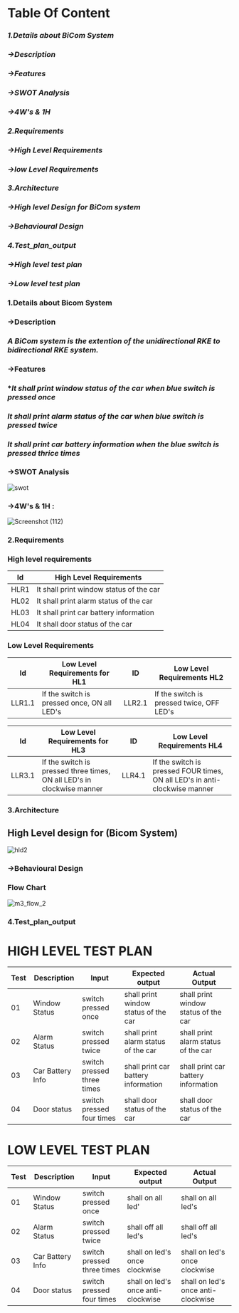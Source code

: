 # Table Of Content

### *1.Details about BiCom System*
### *->Description*
### *->Features*
### *->SWOT Analysis*
### *->4W's & 1H*

### *2.Requirements*
### *->High Level Requirements*
### *->low Level Requirements*

### *3.Architecture*
### *->High level Design for BiCom system*
### *->Behavioural Design*

### *4.Test_plan_output*
### *->High level test plan*
### *->Low level test plan*

### 1.Details about Bicom System 
### ->Description
### *A BiCom system is the extention of the unidirectional RKE to bidirectional RKE system.* 

### ->Features
### **It shall print window status of the car when blue switch is pressed once*
### *It shall print alarm status of the car when blue switch is pressed twice*
### *It shall print car battery information when the blue switch is pressed thrice times*
### ->SWOT Analysis
![swot](https://user-images.githubusercontent.com/46933088/157812492-94d2c31f-7f45-4c6f-9c1e-dac8a0d1755c.jpg)

### ->4W's & 1H :
![Screenshot (112)](https://user-images.githubusercontent.com/98826329/157823876-3c575e95-a0f3-4efc-9cdc-06a9b84ceb3a.png)

### 2.Requirements
### High level requirements

|Id|High Level Requirements|
|---|-----------------------|
|HLR1|It shall print window status of the car|
|HL02|It shall print alarm status of the car|
|HL03|It shall print car battery information|
|HL04|It shall door status of the car|

### Low Level Requirements

|Id|Low Level Requirements for HL1|ID|Low Level Requirements HL2|
|---|-----------------------|--|----------------------------|
|LLR1.1|If the switch is pressed once, ON all LED's	|LLR2.1|If the switch is pressed twice, OFF LED's|


|Id|Low Level Requirements for HL3|ID|Low Level Requirements HL4|
|---|-----------------------|--|----------------------------|
|LLR3.1|If the switch is pressed three times, ON all LED's in clockwise manner|LLR4.1|If the switch is pressed FOUR times, ON all LED's in anti-clockwise manner|

### 3.Architecture 
## High Level design for (Bicom System) 
![hld2](https://user-images.githubusercontent.com/89115879/157697128-2ddf3703-20d0-4ebe-9be6-90384660132f.PNG)


### ->Behavioural Design
### Flow Chart
![m3_flow_2](https://user-images.githubusercontent.com/46984887/157809196-ce01b88c-75d6-4edb-9293-d24afede6167.PNG)

### 4.Test_plan_output
# HIGH LEVEL TEST PLAN

|Test|Description|Input|Expected output|Actual Output|
|---|-------------|----------|-------------|-----------------|
|01|Window Status|switch pressed once|shall print window status of the car|shall print window status of the car|
|02|Alarm Status|switch pressed twice|shall print alarm status of the car|shall print alarm status of the car|
|03|Car Battery Info|switch pressed three times|shall print car battery information|shall print car battery information|
|04|Door status|switch pressed four times|shall door status of the car|shall door status of the car|

# LOW LEVEL TEST PLAN

|Test|Description|Input|Expected output|Actual Output|
|---|-------------|----------|-------------|-----------------|
|01|Window Status|switch pressed once|shall on all led'|shall on all led's|
|02|Alarm Status|switch pressed twice|shall off all led's|shall off all led's|
|03|Car Battery Info|switch pressed three times|shall on led's once clockwise|shall on led's once clockwise|
|04|Door status|switch pressed four times|shall on led's once anti-clockwise|shall on led's once anti-clockwise













